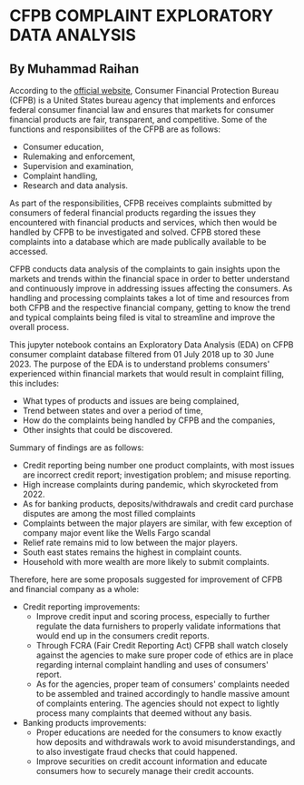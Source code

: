 # CFPB COMPLAINT EXPLORATORY DATA ANALYSIS
## By Muhammad Raihan

According to the [official website](https://www.consumerfinance.gov/), Consumer Financial Protection Bureau (CFPB) is a United States bureau agency that implements and enforces federal consumer financial law and ensures that markets for consumer financial products are fair, transparent, and competitive. Some of the functions and responsibilites of the CFPB are as follows:
- Consumer education,
- Rulemaking and enforcement,
- Supervision and examination,
- Complaint handling,
- Research and data analysis.

As part of the responsibilities, CFPB receives complaints submitted by consumers of federal financial products regarding the issues they encountered with financial products and services, which then would be handled by CFPB to be investigated and solved. CFPB stored these complaints into a database which are made publically available to be accessed.

CFPB conducts data analysis of the complaints to gain insights upon the markets and trends within the financial space in order to better understand and continuously improve in addressing issues affecting the consumers. As handling and processing complaints takes a lot of time and resources from both CFPB and the respective financial company, getting to know the trend and typical complaints being filed is vital to streamline and improve the overall process.

This jupyter notebook contains an Exploratory Data Analysis (EDA) on CFPB consumer complaint database filtered from 01 July 2018 up to 30 June 2023. The purpose of the EDA is to understand problems consumers' experienced within financial markets that would result in complaint filling, this includes:
- What types of products and issues are being complained,
- Trend between states and over a period of time,
- How do the complaints being handled by CFPB and the companies,
- Other insights that could be discovered.

Summary of findings are as follows:
- Credit reporting being number one product complaints, with most issues are incorrect credit report; investigation problem; and misuse reporting.
- High increase complaints during pandemic, which skyrocketed from 2022.
- As for banking products, deposits/withdrawals and credit card purchase disputes are among the most filled complaints
- Complaints between the major players are similar, with few exception of company major event like the Wells Fargo scandal
- Relief rate remains mid to low between the major players.
- South east states remains the highest in complaint counts.
- Household with more wealth are more likely to submit complaints.

Therefore, here are some proposals suggested for improvement of CFPB and financial company as a whole:
- Credit reporting improvements:
    - Improve credit input and scoring process, especially to further regulate the data furnishers to properly validate informations that would end up in the consumers credit reports.
    - Through FCRA (Fair Credit Reporting Act) CFPB shall watch closely against the agencies to make sure proper code of ethics are in place regarding internal complaint handling and uses of consumers' report.
    - As for the agencies, proper team of consumers' complaints needed to be assembled and trained accordingly to handle massive amount of complaints entering. The agencies should not expect to lightly process many complaints that deemed without any basis.
- Banking products improvements:
   - Proper educations are needed for the consumers to know exactly how deposits and withdrawals work to avoid misunderstandings, and to also investigate fraud checks that could happened.
   - Improve securities on credit account information and educate consumers how to securely manage their credit accounts.
